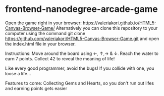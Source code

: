 frontend-nanodegree-arcade-game
===============================

Open the game right in your browser: https://valeriakori.github.io/HTML5-Canvas-Browser-Game/
Alternatively you can clone this repository to your computer using the command
git clone https://github.com/valeriakori/HTML5-Canvas-Browser-Game.git
and open the index.html file in your browser.

Instructions:
Move around the board using ←, ↑,→ & ↓.
Reach the water to earn 7 points.
Collect 42 to reveal the meaning of life!

Like every good programmer, avoid the bugs!
If you collide with one, you loose a life...


Features to come:
Collecting Gems and Hearts, so you don't run out lifes and earning points gets easier

